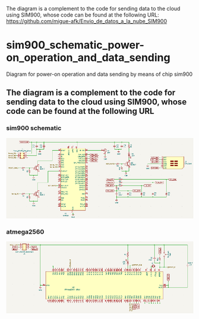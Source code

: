 The diagram is a complement to the code for sending data to the cloud using SIM900, whose code can be found at the following URL: https://github.com/migue-afk/Envio_de_datos_a_la_nube_SIM900
# sim900_schematic_power-on_operation_and_data_sending
  Diagram for power-on operation and data sending by means of chip sim900
## The diagram is a complement to the code for sending data to the cloud using SIM900, whose code can be found at the following URL
### sim900 schematic

![](https://github.com/migue-afk/sim900_schematic_power-on_operation_and_data_sending/blob/master/Pictures/Schematic.png)


### atmega2560

![](https://github.com/migue-afk/sim900_schematic_power-on_operation_and_data_sending/blob/master/Pictures/atmega2560.png)

